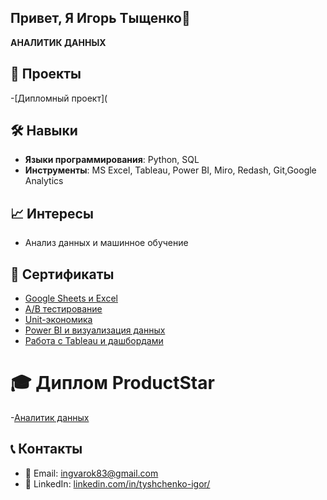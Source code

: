 ## Привет, Я Игорь Тыщенко👋

 **AНАЛИТИК ДАННЫХ**

## 🚀 Проекты
-[Дипломный проект](
 
## 🛠️ Навыки
- **Языки программирования**: Python, SQL  
- **Инструменты**: MS Excel, Tableau, Power BI, Miro, Redash, Git,Google Analytics

## 📈 Интересы
- Анализ данных и машинное обучение

## 📜  Cертификаты
-  [Google Sheets и Excel](СертификатGooglSheets.jpg)
-  [A/B тестирование](СертификатABтест.jpg)
-  [Unit-экономика](СертификатUNITЭкономика.jpg)
-  [Power BI и визуализация данных](СертификатPowerBI.jpg)
-  [Работа с Tableau и дашбордами](СертификатTableau.jpg)


# 🎓 Диплом ProductStar
-[Аналитик данных](ДипломProductStar1.jpg)

## 📞 Контакты
- 📧 Email: [ingvarok83@gmail.com](mailto:your.email@example.com)
- 💼 LinkedIn: [linkedin.com/in/tyshchenko-igor/](https://linkedin.com/in/tyshchenko-igor/)

